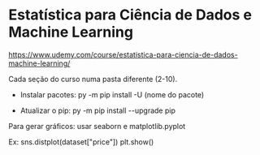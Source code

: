 # Estatística para Ciência de Dados e Machine Learning

https://www.udemy.com/course/estatistica-para-ciencia-de-dados-machine-learning/

Cada seção do curso numa pasta diferente (2-10).

- Instalar pacotes:
py -m pip install -U (nome do pacote)

- Atualizar o pip:
py -m pip install --upgrade pip


Para gerar gráficos: usar seaborn e matplotlib.pyplot

Ex:
sns.distplot(dataset["price"])
plt.show()
